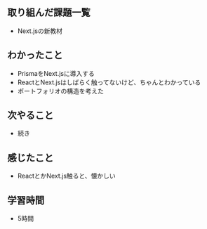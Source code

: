 ## 取り組んだ課題一覧
- Next.jsの新教材

## わかったこと
- PrismaをNext.jsに導入する
- ReactとNext.jsはしばらく触ってないけど、ちゃんとわかっている
- ポートフォリオの構造を考えた

## 次やること
- 続き

## 感じたこと
- ReactとかNext.js触ると、懐かしい

## 学習時間
- 5時間